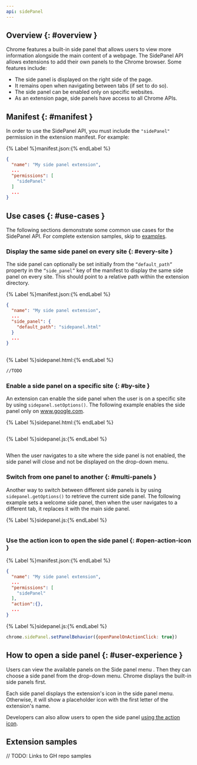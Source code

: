 ```yaml
---
api: sidePanel
---
```


## Overview {: #overview }

Chrome features a built-in side panel that allows users to view more information alongside the main content of a webpage. The SidePanel API allows extensions to add their own panels to the Chrome browser. Some features include:

- The side panel is displayed on the right side of the page.
- It remains open when navigating between tabs (if set to do so).
- The side panel can be enabled only on specific websites.
- As an extension page, side panels have access to all Chrome APIs.

## Manifest {: #manifest }

In order to use the SidePanel API, you must include the `"sidePanel"` permission in the extension manifest. For example:

{% Label %}manifest.json:{% endLabel %}

```json
{
  "name": "My side panel extension",
  ...
  "permissions": [
    "sidePanel"
  ]
  ...
}
```

## Use cases {: #use-cases }

The following sections demonstrate some common use cases for the SidePanel API. For complete extension samples, skip to [examples](#examples).

### Display the same side panel on every site {: #every-site }

The side panel can optionally be set initially from the `“default_path”` property in the `“side_panel”` key of the manifest to display the same side panel on every site. This should point to a relative path within the extension directory.

{% Label %}manifest.json:{% endLabel %}

```json
{
  "name": "My side panel extension",
  ...
  "side_panel": {
    "default_path": "sidepanel.html"
  }
  ...
}
 
```

{% Label %}sidepanel.html:{% endLabel %}

```html
//TODO
```

### Enable a side panel on a specific site {: #by-site }

An extension can enable the side panel when the user is on a specific site by using `sidepanel.setOptions()`. The following example enables the side panel only on www.google.com. 

{% Label %}sidepanel.html:{% endLabel %}

```html

```


{% Label %}sidepanel.js:{% endLabel %}

```js

```

When the user navigates to a site where the side panel is not enabled, the side panel will close and not be displayed on the drop-down menu.

### Switch from one panel to another {: #multi-panels }

Another way to switch between different side panels is by using `sidepanel.getOptions()` to retrieve the current side panel. The following example sets a welcome side panel, then when the user navigates to a different tab, it replaces it with the main side panel.

{% Label %}sidepanel.js:{% endLabel %}

```js

```

### Use the action icon to open the side panel {: #open-action-icon } 

{% Label %}manifest.json:{% endLabel %}

```json
{
  "name": "My side panel extension",
  ...
  "permissions": [
    "sidePanel"
  ],
  "action":{},
  ...
}
```

{% Label %}sidepanel.js:{% endLabel %}

```js
chrome.sidePanel.setPanelBehavior({openPanelOnActionClick: true})
```

## How to open a side panel {: #user-experience }

Users can view the available panels on the Side panel menu <image here>. Then they can choose a side panel from the drop-down menu. Chrome displays the built-in side panels first.

Each side panel displays the extension's icon in the side panel menu. Otherwise, it will show a placeholder icon with the first letter of the extension's name. 

Developers can also allow users to open the side panel [using the action icon](#open-action-icon).

## Extension samples
// TODO: Links to GH repo samples



